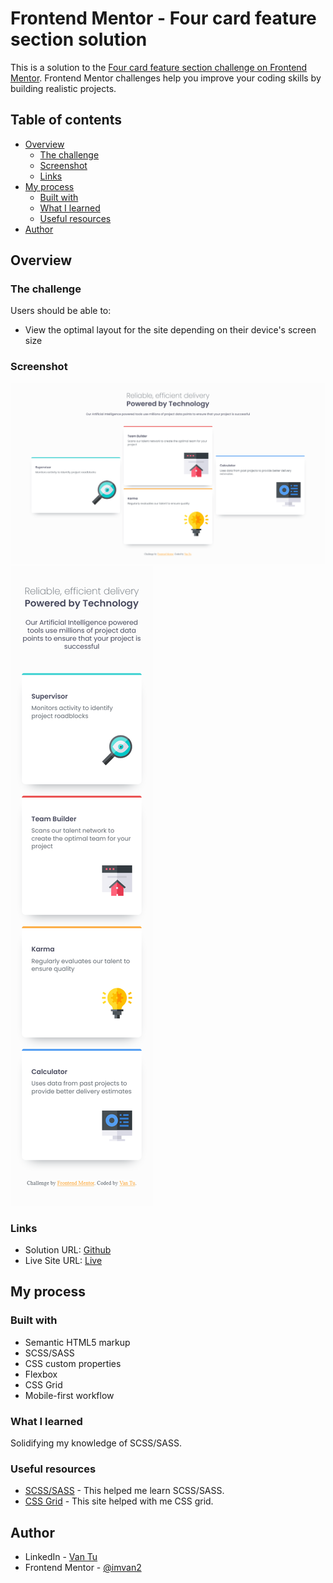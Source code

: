 # Frontend Mentor - Four card feature section solution

This is a solution to the [Four card feature section challenge on Frontend Mentor](https://www.frontendmentor.io/challenges/four-card-feature-section-weK1eFYK). Frontend Mentor challenges help you improve your coding skills by building realistic projects.

## Table of contents

- [Overview](#overview)
  - [The challenge](#the-challenge)
  - [Screenshot](#screenshot)
  - [Links](#links)
- [My process](#my-process)
  - [Built with](#built-with)
  - [What I learned](#what-i-learned)
  - [Useful resources](#useful-resources)
- [Author](#author)

## Overview

### The challenge

Users should be able to:

- View the optimal layout for the site depending on their device's screen size

### Screenshot

![Desktop](images/four-card-feature-desktop.png)
![Mobile](images/four-card-feature-mobile.png)

### Links

- Solution URL: [Github](https://your-solution-url.com)
- Live Site URL: [Live](https://your-live-site-url.com)

## My process

### Built with

- Semantic HTML5 markup
- SCSS/SASS
- CSS custom properties
- Flexbox
- CSS Grid
- Mobile-first workflow

### What I learned

Solidifying my knowledge of SCSS/SASS.

### Useful resources

- [SCSS/SASS](https://sass-lang.com/guide/) - This helped me learn SCSS/SASS.
- [CSS Grid](https://css-tricks.com/snippets/css/complete-guide-grid/) - This site helped with me CSS grid.

## Author

- LinkedIn - [Van Tu](https://www.linkedin.com/in/van-tu/)
- Frontend Mentor - [@imvan2](https://www.frontendmentor.io/profile/imvan2)
